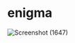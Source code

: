 # enigma

![Screenshot (1647)](https://github.com/codegoggins/enigma/assets/97434903/d1707422-2fae-4321-b6ea-5ae7db9f02a2)

